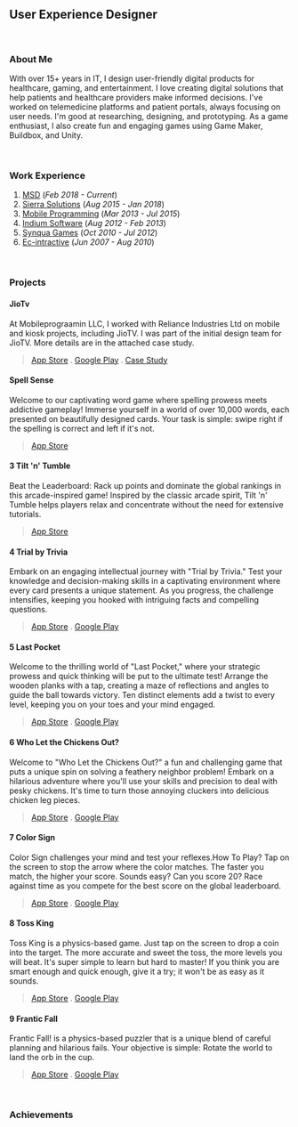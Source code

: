 ## User Experience Designer 

<br>

### About Me

With over 15+ years in IT, I design user-friendly digital products for healthcare, gaming, and entertainment. I love creating digital solutions that help patients and healthcare providers make informed decisions. I've worked on telemedicine platforms and patient portals, always focusing on user needs. I'm good at researching, designing, and prototyping. As a game enthusiast, I also create fun and engaging games using Game Maker, Buildbox, and Unity.

<br>

### Work Experience 

1. [MSD](https://www.msd.com) (_Feb 2018 - Current_)
2. [Sierra Solutions](https://sierra.sg) (_Aug 2015 - Jan 2018_)
3. [Mobile Programming](https://www.mobileprogramming.com) (_Mar 2013 - Jul 2015_)
4. [Indium Software](https://www.indiumsoftware.com) (_Aug 2012 - Feb 2013_)
5. [Synqua Games](https://synqua.com) (_Oct 2010 - Jul 2012_)
6. [Ec-intractive](https://www.mobygames.com/company/6791/ec-interactive-ltd/) (_Jun 2007 - Aug 2010_)

<br>

### Projects

#### JioTv 
At Mobileprograamin LLC, I worked with Reliance Industries Ltd on mobile and kiosk projects, including JioTV. I was part of the initial design team for JioTV. More details are in the attached case study.
> [App Store](https://apps.apple.com/in/app/jiotv-live-tv-catch-up/id1060965205) . [Google Play](https://play.google.com/store/apps/details?id=com.jio.jioplay.tv&hl=en_SG&gl=US) . [Case Study](https://www.figma.com/proto/eA0MNBJyNrUybksCng1hrw/JioTv-CaseStudy?node-id=14-66&scaling=min-zoom)


#### Spell Sense
Welcome to our captivating word game where spelling prowess meets addictive gameplay! Immerse yourself in a world of over 10,000 words, each presented on beautifully designed cards. Your task is simple: swipe right if the spelling is correct and left if it's not.
>[App Store](https://apps.apple.com/in/app/spell-sense/id6502336550)

#### 3 Tilt 'n' Tumble
Beat the Leaderboard: Rack up points and dominate the global rankings in this arcade-inspired game! Inspired by the classic arcade spirit, Tilt 'n' Tumble helps players relax and concentrate without the need for extensive tutorials.
>[App Store](https://apps.apple.com/in/app/tilt-n-tumble/id6504755276)

#### 4 Trial by Trivia
Embark on an engaging intellectual journey with "Trial by Trivia." Test your knowledge and decision-making skills in a captivating environment where every card presents a unique statement. As you progress, the challenge intensifies, keeping you hooked with intriguing facts and compelling questions.
>[App Store](https://apps.apple.com/us/app/trial-by-trivia/id6469746681) . [Google Play](https://play.google.com/store/apps/details?id=com.vikaspawar.trialbytrivia)

#### 5 Last Pocket
Welcome to the thrilling world of "Last Pocket," where your strategic prowess and quick thinking will be put to the ultimate test! Arrange the wooden planks with a tap, creating a maze of reflections and angles to guide the ball towards victory. Ten distinct elements add a twist to every level, keeping you on your toes and your mind engaged.
>[App Store](https://apps.apple.com/th/app/last-pocket/id6445848461) . [Google Play](https://play.google.com/store/apps/details?id=com.vikaspawar.oddeightball)

#### 6 Who Let the Chickens Out?
Welcome to "Who Let the Chickens Out?" a fun and challenging game that puts a unique spin on solving a feathery neighbor problem! Embark on a hilarious adventure where you'll use your skills and precision to deal with pesky chickens. It's time to turn those annoying cluckers into delicious chicken leg pieces.
>[App Store](https://apps.apple.com/in/app/who-let-the-chickens-out/id6450364324) . [Google Play](https://play.google.com/store/apps/details?id=com.vikaspawar.wlco)

#### 7 Color Sign
Color Sign challenges your mind and test your reflexes.How To Play? Tap on the screen to stop the arrow where the color matches. The faster you match, the higher your score. Sounds easy? Can you score 20? Race against time as you compete for the best score on the global leaderboard.
>[App Store](https://apps.apple.com/in/app/color-sign/id6443664049) . [Google Play](https://play.google.com/store/apps/details?id=com.vikaspawar.colorsio)

#### 8 Toss King
Toss King is a physics-based game. Just tap on the screen to drop a coin into the target. The more accurate and sweet the toss, the more levels you will beat. It's super simple to learn but hard to master! If you think you are smart enough and quick enough, give it a try; it won't be as easy as it sounds.
>[App Store](https://apps.apple.com/th/app/toss-king/id1635994532) . [Google Play](https://play.google.com/store/apps/details?id=com.vikaspawar.tossrey)

#### 9 Frantic Fall
Frantic Fall! is a physics-based puzzler that is a unique blend of careful planning and hilarious fails. Your objective is simple: Rotate the world to land the orb in the cup.
>[App Store](https://apps.apple.com/th/app/frantic-fall/id1591348188) . [Google Play](https://play.google.com/store/apps/details?id=com.vikaspawar.trickyfall)

<br>

### Achievements

  
